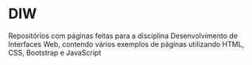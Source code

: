 # DIW
Repositórios com páginas feitas para a disciplina Desenvolvimento de Interfaces Web, contendo vários exemplos de páginas utilizando HTML, CSS, Bootstrap e JavaScript
